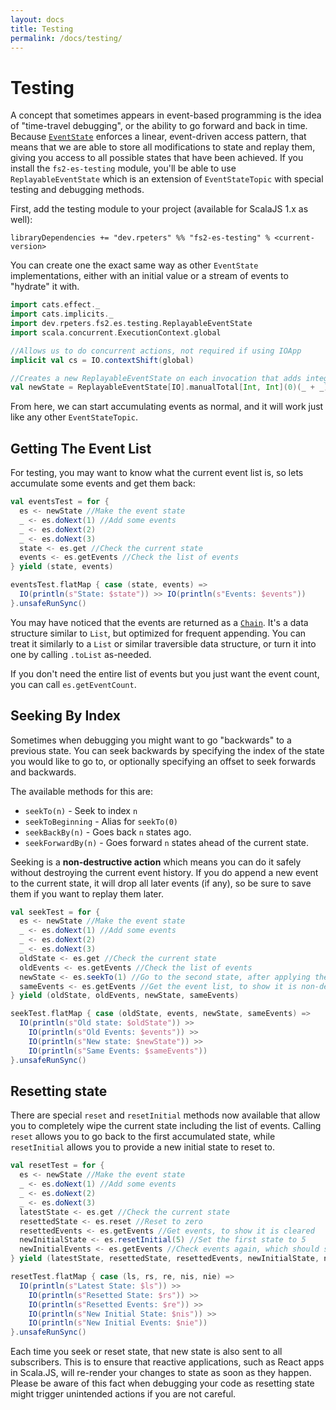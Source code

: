 ```yaml
---
layout: docs
title: Testing
permalink: /docs/testing/
---
```

# Testing
A concept that sometimes appears in event-based programming is the idea of "time-travel debugging", or the ability to go forward and back in time.
Because [`EventState`](/docs/eventstate/) enforces a linear, event-driven access pattern, that means that we are able to store all modifications to state and replay them, giving you access to all possible states that have been achieved.
If you install the `fs2-es-testing` module, you'll be able to use `ReplayableEventState` which is an extension of `EventStateTopic` with special testing and debugging methods.

First, add the testing module to your project (available for ScalaJS 1.x as well):
```
libraryDependencies += "dev.rpeters" %% "fs2-es-testing" % <current-version>
```

You can create one the exact same way as other `EventState` implementations, either with an initial value or a stream of events to "hydrate" it with.
```scala mdoc:silent
import cats.effect._
import cats.implicits._
import dev.rpeters.fs2.es.testing.ReplayableEventState
import scala.concurrent.ExecutionContext.global

//Allows us to do concurrent actions, not required if using IOApp
implicit val cs = IO.contextShift(global)

//Creates a new ReplayableEventState on each invocation that adds integers to state
val newState = ReplayableEventState[IO].manualTotal[Int, Int](0)(_ + _)
```

From here, we can start accumulating events as normal, and it will work just like any other `EventStateTopic`.

## Getting The Event List
For testing, you may want to know what the current event list is, so lets accumulate some events and get them back:
```scala mdoc:silent
val eventsTest = for {
  es <- newState //Make the event state
  _ <- es.doNext(1) //Add some events
  _ <- es.doNext(2)
  _ <- es.doNext(3)
  state <- es.get //Check the current state
  events <- es.getEvents //Check the list of events
} yield (state, events)
```
```scala mdoc
eventsTest.flatMap { case (state, events) =>
  IO(println(s"State: $state")) >> IO(println(s"Events: $events"))
}.unsafeRunSync()
```

You may have noticed that the events are returned as a [`Chain`](https://typelevel.org/cats/datatypes/chain.html).
It's a data structure similar to `List`, but optimized for frequent appending.
You can treat it similarly to a `List` or similar traversible data structure, or turn it into one by calling `.toList` as-needed.

If you don't need the entire list of events but you just want the event count, you can call `es.getEventCount`.

## Seeking By Index
Sometimes when debugging you might want to go "backwards" to a previous state.
You can seek backwards by specifying the index of the state you would like to go to, or optionally specifying an offset to seek forwards and backwards.

The available methods for this are:
* `seekTo(n)` - Seek to index `n`
* `seekToBeginning` - Alias for `seekTo(0)`
* `seekBackBy(n)` - Goes back `n` states ago.
* `seekForwardBy(n)` - Goes forward `n` states ahead of the current state.

Seeking is a **non-destructive action** which means you can do it safely without destroying the current event history.
If you do append a new event to the current state, it will drop all later events (if any), so be sure to save them if you want to replay them later.

```scala mdoc:silent
val seekTest = for {
  es <- newState //Make the event state
  _ <- es.doNext(1) //Add some events
  _ <- es.doNext(2)
  _ <- es.doNext(3)
  oldState <- es.get //Check the current state
  oldEvents <- es.getEvents //Check the list of events
  newState <- es.seekTo(1) //Go to the second state, after applying the first event (1)
  sameEvents <- es.getEvents //Get the event list, to show it is non-destructive
} yield (oldState, oldEvents, newState, sameEvents)
```
```scala mdoc
seekTest.flatMap { case (oldState, events, newState, sameEvents) =>
  IO(println(s"Old state: $oldState")) >>
    IO(println(s"Old Events: $events")) >>
    IO(println(s"New state: $newState")) >>
    IO(println(s"Same Events: $sameEvents"))
}.unsafeRunSync()
```

## Resetting state
There are special `reset` and `resetInitial` methods now available that allow you to completely wipe the current state including the list of events.
Calling `reset` allows you to go back to the first accumulated state, while `resetInitial` allows you to provide a new initial state to reset to.

```scala mdoc:silent
val resetTest = for {
  es <- newState //Make the event state
  _ <- es.doNext(1) //Add some events
  _ <- es.doNext(2)
  _ <- es.doNext(3)
  latestState <- es.get //Check the current state
  resettedState <- es.reset //Reset to zero
  resettedEvents <- es.getEvents //Get events, to show it is cleared
  newInitialState <- es.resetInitial(5) //Set the first state to 5
  newInitialEvents <- es.getEvents //Check events again, which should still be empty
} yield (latestState, resettedState, resettedEvents, newInitialState, newInitialEvents)
```
```scala mdoc
resetTest.flatMap { case (ls, rs, re, nis, nie) =>
  IO(println(s"Latest State: $ls")) >>
    IO(println(s"Resetted State: $rs")) >>
    IO(println(s"Resetted Events: $re")) >>
    IO(println(s"New Initial State: $nis")) >>
    IO(println(s"New Initial Events: $nie"))
}.unsafeRunSync()
```

Each time you seek or reset state, that new state is also sent to all subscribers.
This is to ensure that reactive applications, such as React apps in Scala.JS, will re-render your changes to state as soon as they happen.
Please be aware of this fact when debugging your code as resetting state might trigger unintended actions if you are not careful.
